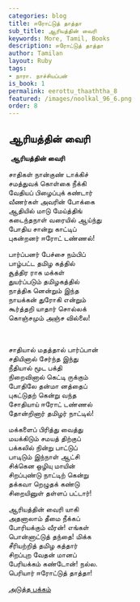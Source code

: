 ```yaml
---
categories: blog
title: ஈரோட்டுத் தாத்தா
sub_title: ஆரியத்தின் வைரி
keywords: More, Tamil, Books
description: ஈரோட்டுத் தாத்தா
author: Tamilan
layout: Ruby
tags:
- நாரா. நாச்சியப்பன்
is_book: 1
permalink: eerottu_thaaththa_8
featured: /images/noolkal_96_6.png
order: 8
---
```

## ஆரியத்தின் வைரி

﻿ **ஆரியத்தின் வைரி**

சாதிகள் நான்குண் டாக்கிச்  
சமத்துவக் கொள்கை நீக்கி  
வேதியப் பிழைப்புக் கண்டார்  
வீணர்கள் அவரின் போக்கை  
ஆதியில் மாடு மேய்த்திங்  
கடைந்தநாள் வரையில் ஆய்ந்து  
போதிய சான்று காட்டிப்  
புகன்றனர் ஈரோட் டண்ணல்!

பார்ப்பனர் பேச்சை நம்பிப்  
பாழ்பட்ட தமிழ கத்தில்  
சூத்திர ராக மக்கள்  
துயர்ப்படும் தமிழகத்தில்  
நாத்திக னென்றும் இந்த  
நாயக்கன் துரோகி என்றும்  
கூர்த்தறி யாதார் சொல்லக்  
கொஞ்சமும் அஞ்ச வில்லை!

﻿

சாதியால் மதத்தால் பார்ப்பான்  
சதியினால் சேர்ந்த இந்து  
நீதியால் மூட பக்தி  
நிறைவினால் கெட்டி ருக்கும்  
போதிலே தன்மா னத்தைப்  
புகட்டுதற் கென்று வந்த  
சோதியாய் ஈரோட் டண்ணல்  
தோன்றினார் தமிழர் நாட்டில்!

மக்களைப் பிரித்து வைத்து  
மயக்கிடும் சமயத் திற்குப்  
பக்கலில் நின்று பாட்டுப்  
பாடிடும் இந்நாள் ஆட்சி  
சிக்கென ஒழியு மாயின்  
சிறப்புண்டு நாட்டிற் கென்று  
தக்கவா றெழுதக் கண்டு  
சிறையினுள் தள்ளப் பட்டார்!

ஆரியத்தின் வைரி யாகி  
அதனாலாம் தீமை நீக்கப்  
போரியக்கும் வீரன்! எங்கள்  
பொன்னாட்டுத் தந்தை! மிக்க  
சீரியற்றித் தமிழ கத்தார்  
சிறப்புற வேதன் மானப்  
பேரியக்கம் கண்டோன்! நல்ல.  
பெரியார் ஈரோட்டுத் தாத்தா!

[அடுத்த பக்கம்](eerottu_thaaththa_9)